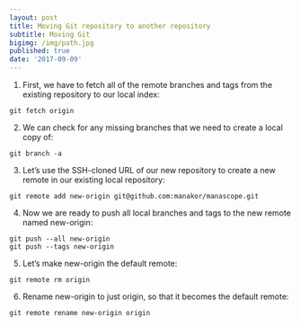 ```yaml
---
layout: post
title: Moving Git repository to another repository
subtitle: Moving Git
bigimg: /img/path.jpg
published: true
date: '2017-09-09'
---
```


1. First, we have to fetch all of the remote branches and tags from the existing repository to our local index:
 ~~~
 git fetch origin
 ~~~

2. We can check for any missing branches that we need to create a local copy of:
 ~~~
 git branch -a
 ~~~

3. Let’s use the SSH-cloned URL of our new repository to create a new remote in our existing local repository:
 ~~~~
 git remote add new-origin git@github.com:manakor/manascope.git
 ~~~~

4. Now we are ready to push all local branches and tags to the new remote named new-origin:
 ~~~
 git push --all new-origin 
 git push --tags new-origin
 ~~~

5. Let’s make new-origin the default remote:
 ~~~
 git remote rm origin
 ~~~

6. Rename new-origin to just origin, so that it becomes the default remote:
 ~~~
 git remote rename new-origin origin
 ~~~
